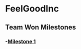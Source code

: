 # FeelGoodInc



## Team Won Milestones

### -[Milestone 1](https://cpipes8899.github.io/HCI/HomepageTemp)

